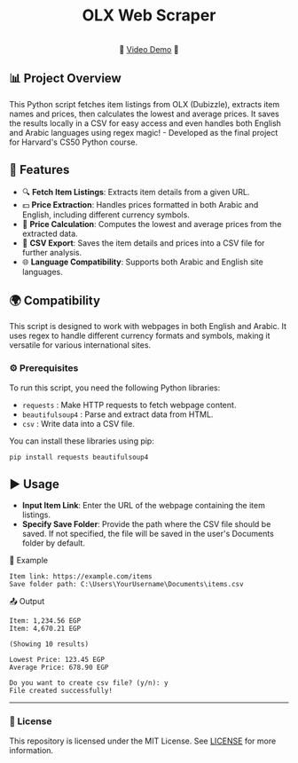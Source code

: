 <h1 align=center>OLX Web Scraper</h1>
<br>

<div align=center>
    <span>🍿</span>
<a href="https://www.youtube.com/watch?v=1tqYgZAPzo0" alt="Video Demo">Video Demo</a>
    <span>🍿</span>
</div>


## 📊 Project Overview

This Python script fetches item listings from OLX (Dubizzle), extracts item names and prices, then calculates the lowest and average prices. It saves the results locally in a CSV for easy access and even handles both English and Arabic languages using regex magic! - Developed as the final project for Harvard's CS50 Python course.

## 🚀 Features

- 🔍 **Fetch Item Listings**: Extracts item details from a given URL.
- 💵 **Price Extraction**: Handles prices formatted in both Arabic and English, including different currency symbols.
- 🧮 **Price Calculation**: Computes the lowest and average prices from the extracted data.
- 📁 **CSV Export**: Saves the item details and prices into a CSV file for further analysis.
- 🌐 **Language Compatibility**: Supports both Arabic and English site languages.

## 🌍 Compatibility
This script is designed to work with webpages in both English and Arabic. It uses regex to handle different currency formats and symbols, making it versatile for various international sites. 

### ⚙️ Prerequisites

To run this script, you need the following Python libraries:

- `requests` : Make HTTP requests to fetch webpage content.
- `beautifulsoup4` : Parse and extract data from HTML.
- `csv` : Write data into a CSV file.

You can install these libraries using pip:

```
pip install requests beautifulsoup4
```
## ▶️ Usage
- **Input Item Link**: Enter the URL of the webpage containing the item listings.
- **Specify Save Folder**: Provide the path where the CSV file should be saved.
    If not specified, the file will be saved in the user's Documents folder by default.

🧪 Example
```
Item link: https://example.com/items
Save folder path: C:\Users\YourUsername\Documents\items.csv
```

📤 Output
```
Item: 1,234.56 EGP
Item: 4,670.21 EGP

(Showing 10 results)

Lowest Price: 123.45 EGP
Average Price: 678.90 EGP

Do you want to create csv file? (y/n): y
File created successfully!
```

<hr>

### 📜 License
This repository is licensed under the MIT License. See [LICENSE](LICENSE.txt) for more information.

